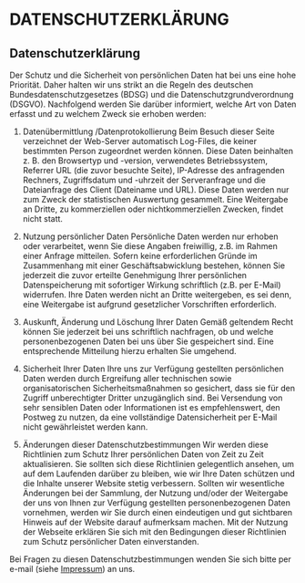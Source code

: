 # DATENSCHUTZERKLÄRUNG

## Datenschutzerklärung

Der Schutz und die Sicherheit von persönlichen Daten hat bei uns eine hohe Priorität. Daher halten wir uns strikt an die Regeln des deutschen Bundesdatenschutzgesetzes (BDSG) und die Datenschutzgrundverordnung (DSGVO). Nachfolgend werden Sie darüber informiert, welche Art von Daten erfasst und zu welchem Zweck sie erhoben werden:

1. Datenübermittlung /Datenprotokollierung
Beim Besuch dieser Seite verzeichnet der Web-Server automatisch Log-Files, die keiner bestimmten Person zugeordnet werden können. Diese Daten beinhalten z. B. den Browsertyp und -version, verwendetes Betriebssystem, Referrer URL (die zuvor besuchte Seite), IP-Adresse des anfragenden Rechners, Zugriffsdatum und -uhrzeit der Serveranfrage und die Dateianfrage des Client (Dateiname und URL). Diese Daten werden nur zum Zweck der statistischen Auswertung gesammelt. Eine Weitergabe an Dritte, zu kommerziellen oder nichtkommerziellen Zwecken, findet nicht statt.

2. Nutzung persönlicher Daten
Persönliche Daten werden nur erhoben oder verarbeitet, wenn Sie diese Angaben freiwillig, z.B. im Rahmen einer Anfrage mitteilen. Sofern keine erforderlichen Gründe im Zusammenhang mit einer Geschäftsabwicklung bestehen, können Sie jederzeit die zuvor erteilte Genehmigung Ihrer persönlichen Datenspeicherung mit sofortiger Wirkung schriftlich (z.B. per E-Mail)  widerrufen. Ihre Daten werden nicht an Dritte weitergeben, es sei denn, eine Weitergabe ist aufgrund gesetzlicher Vorschriften erforderlich.

3. Auskunft, Änderung und Löschung Ihrer Daten
Gemäß geltendem Recht können Sie jederzeit bei uns schriftlich nachfragen, ob und welche personenbezogenen Daten bei uns über Sie gespeichert sind. Eine entsprechende Mitteilung hierzu erhalten Sie umgehend.

4. Sicherheit Ihrer Daten
Ihre uns zur Verfügung gestellten persönlichen Daten werden durch Ergreifung aller technischen sowie organisatorischen Sicherheitsmaßnahmen so gesichert, dass sie für den Zugriff unberechtigter Dritter unzugänglich sind. Bei Versendung von sehr sensiblen Daten oder Informationen ist es empfehlenswert, den Postweg zu nutzen, da eine vollständige Datensicherheit per E-Mail nicht gewährleistet werden kann.

5. Änderungen dieser Datenschutzbestimmungen
Wir werden diese Richtlinien zum Schutz Ihrer persönlichen Daten von Zeit zu Zeit aktualisieren. Sie sollten sich diese Richtlinien gelegentlich ansehen, um auf dem Laufenden darüber zu bleiben, wie wir Ihre Daten schützen und die Inhalte unserer Website stetig verbessern. Sollten wir wesentliche Änderungen bei der Sammlung, der Nutzung und/oder der Weitergabe der uns von Ihnen zur Verfügung gestellten personenbezogenen Daten vornehmen, werden wir Sie durch einen eindeutigen und gut sichtbaren Hinweis auf der Website darauf aufmerksam machen. Mit der Nutzung der Webseite erklären Sie sich mit den Bedingungen dieser Richtlinien zum Schutz persönlicher Daten einverstanden.

Bei Fragen zu diesen Datenschutzbestimmungen wenden Sie sich bitte per e-mail (siehe [Impressum](/impressum)) an uns.